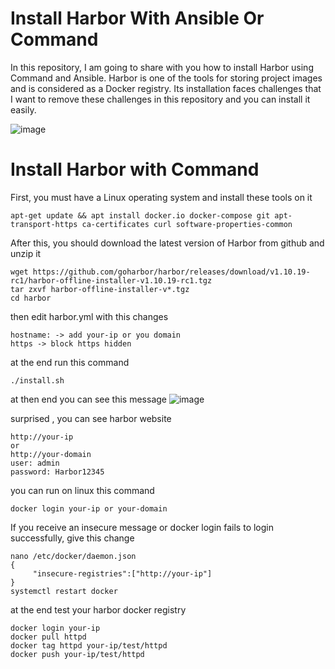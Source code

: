 # Install Harbor With Ansible Or Command

In this repository, I am going to share with you how to install Harbor using Command and Ansible.
Harbor is one of the tools for storing project images and is considered as a Docker registry.
Its installation faces challenges that I want to remove these challenges in this repository and you can install it easily.


![image](https://github.com/user-attachments/assets/edb3313c-acf6-4894-92ea-bfa30f2b7ac2)

# Install Harbor with Command
First, you must have a Linux operating system and install these tools on it
```
apt-get update && apt install docker.io docker-compose git apt-transport-https ca-certificates curl software-properties-common
```
After this, you should download the latest version of Harbor from github and unzip it
```
wget https://github.com/goharbor/harbor/releases/download/v1.10.19-rc1/harbor-offline-installer-v1.10.19-rc1.tgz
tar zxvf harbor-offline-installer-v*.tgz
cd harbor
```

then edit harbor.yml with this changes
```
hostname: -> add your-ip or you domain
https -> block https hidden 
```

at the end run this command
```
./install.sh
```
at then end you can see this message
![image](https://github.com/user-attachments/assets/f6da6ba8-6ec8-4016-b1fa-ad62372741ac)

surprised , you can see harbor website
```
http://your-ip
or
http://your-domain
user: admin
password: Harbor12345
```

you can run on linux this command
```
docker login your-ip or your-domain
```

If you receive an insecure message or docker login fails to login successfully, give this change
```
nano /etc/docker/daemon.json
{
     "insecure-registries":["http://your-ip"]
}
systemctl restart docker
``` 
at the end test your harbor docker registry
```
docker login your-ip
docker pull httpd
docker tag httpd your-ip/test/httpd
docker push your-ip/test/httpd
```
